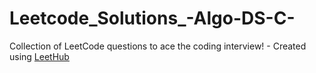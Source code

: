# Leetcode_Solutions_-Algo-DS-C-
Collection of LeetCode questions to ace the coding interview! - Created using [LeetHub](https://github.com/QasimWani/LeetHub)
